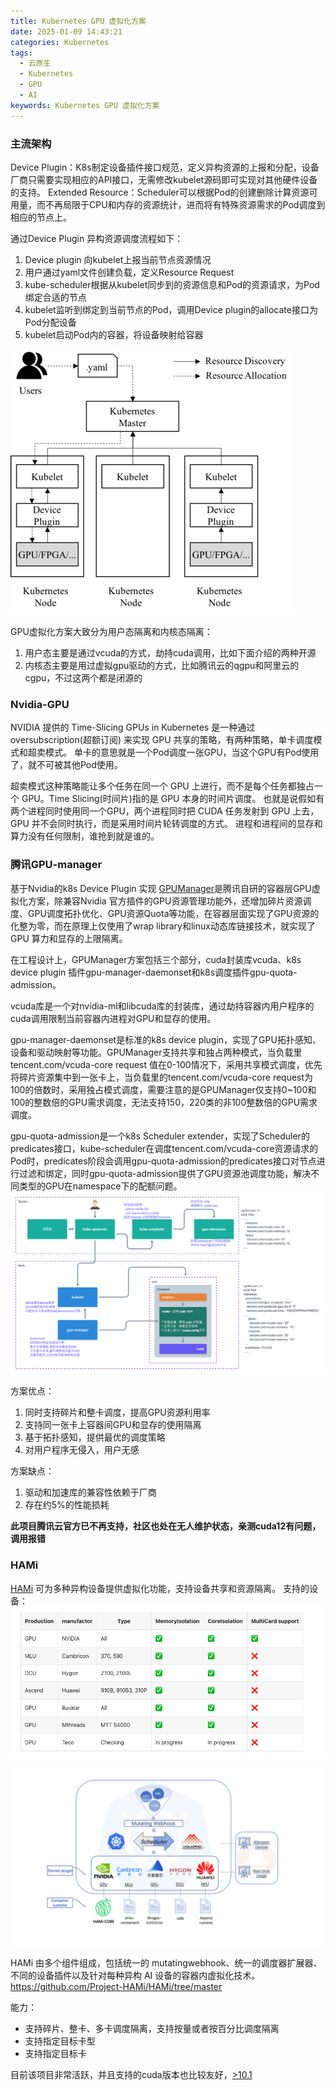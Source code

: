 ```yaml
---
title: Kubernetes GPU 虚拟化方案
date: 2025-01-09 14:43:21
categories: Kubernetes
tags:
  - 云原生
  - Kubernetes
  - GPU
  - AI
keywords: Kubernetes GPU 虚拟化方案
---
```

### 主流架构
Device Plugin：K8s制定设备插件接口规范，定义异构资源的上报和分配，设备厂商只需要实现相应的API接口，无需修改kubelet源码即可实现对其他硬件设备的支持。
Extended Resource：Scheduler可以根据Pod的创建删除计算资源可用量，而不再局限于CPU和内存的资源统计，进而将有特殊资源需求的Pod调度到相应的节点上。

通过Device Plugin 异构资源调度流程如下：
1. Device plugin 向kubelet上报当前节点资源情况
2. 用户通过yaml文件创建负载，定义Resource Request
3. kube-scheduler根据从kubelet同步到的资源信息和Pod的资源请求，为Pod绑定合适的节点
4. kubelet监听到绑定到当前节点的Pod，调用Device plugin的allocate接口为Pod分配设备
5. kubelet启动Pod内的容器，将设备映射给容器
<!--more-->

![架构图](Kubernetes-GPU-虚拟化方案/img.png)

GPU虚拟化方案大致分为用户态隔离和内核态隔离：
1. 用户态主要是通过vcuda的方式，劫持cuda调用，比如下面介绍的两种开源
2. 内核态主要是用过虚拟gpu驱动的方式，比如腾讯云的qgpu和阿里云的cgpu，不过这两个都是闭源的

### Nvidia-GPU

NVIDIA 提供的 Time-Slicing GPUs in Kubernetes 是一种通过 oversubscription(超额订阅) 来实现 GPU 共享的策略，有两种策略，单卡调度模式和超卖模式。
单卡的意思就是一个Pod调度一张GPU，当这个GPU有Pod使用了，就不可被其他Pod使用。

超卖模式这种策略能让多个任务在同一个 GPU 上进行，而不是每个任务都独占一个 GPU。Time Slicing(时间片)指的是 GPU 本身的时间片调度。
也就是说假如有两个进程同时使用同一个GPU，两个进程同时把 CUDA 任务发射到 GPU 上去，GPU 并不会同时执行，而是采用时间片轮转调度的方式。
进程和进程间的显存和算力没有任何限制，谁抢到就是谁的。

### 腾讯GPU-manager

基于Nvidia的k8s Device Plugin 实现
[GPUManager](https://github.com/tkestack/gpu-manager)是腾讯自研的容器层GPU虚拟化方案，除兼容Nvidia 官方插件的GPU资源管理功能外，还增加碎片资源调度、GPU调度拓扑优化、GPU资源Quota等功能，在容器层面实现了GPU资源的化整为零，而在原理上仅使用了wrap library和linux动态库链接技术，就实现了GPU 算力和显存的上限隔离。

在工程设计上，GPUManager方案包括三个部分，cuda封装库vcuda、k8s device plugin 插件gpu-manager-daemonset和k8s调度插件gpu-quota-admission。

vcuda库是一个对nvidia-ml和libcuda库的封装库，通过劫持容器内用户程序的cuda调用限制当前容器内进程对GPU和显存的使用。

gpu-manager-daemonset是标准的k8s device plugin，实现了GPU拓扑感知、设备和驱动映射等功能。GPUManager支持共享和独占两种模式，当负载里tencent.com/vcuda-core request 值在0-100情况下，采用共享模式调度，优先将碎片资源集中到一张卡上，当负载里的tencent.com/vcuda-core request为100的倍数时，采用独占模式调度，需要注意的是GPUManager仅支持0~100和100的整数倍的GPU需求调度，无法支持150，220类的非100整数倍的GPU需求调度。

gpu-quota-admission是一个k8s Scheduler extender，实现了Scheduler的predicates接口，kube-scheduler在调度tencent.com/vcuda-core资源请求的Pod时，predicates阶段会调用gpu-quota-admission的predicates接口对节点进行过滤和绑定，同时gpu-quota-admission提供了GPU资源池调度功能，解决不同类型的GPU在namespace下的配额问题。
![架构图](Kubernetes-GPU-虚拟化方案/img_1.png)

方案优点：
1. 同时支持碎片和整卡调度，提高GPU资源利用率
2. 支持同一张卡上容器间GPU和显存的使用隔离
3. 基于拓扑感知，提供最优的调度策略
4. 对用户程序无侵入，用户无感

方案缺点：
1. 驱动和加速库的兼容性依赖于厂商
2. 存在约5%的性能损耗

**此项目腾讯云官方已不再支持，社区也处在无人维护状态，亲测cuda12有问题，调用报错**

### HAMi
[HAMi](https://github.com/Project-HAMi/HAMi/tree/master) 可为多种异构设备提供虚拟化功能，支持设备共享和资源隔离。
支持的设备：
![支持的设备](Kubernetes-GPU-虚拟化方案/img_2.png)

![架构](Kubernetes-GPU-虚拟化方案/img_3.png)

HAMi 由多个组件组成，包括统一的 mutatingwebhook、统一的调度器扩展器、不同的设备插件以及针对每种异构 AI 设备的容器内虚拟化技术。
https://github.com/Project-HAMi/HAMi/tree/master

能力：
- 支持碎片、整卡、多卡调度隔离，支持按量或者按百分比调度隔离
- 支持指定目标卡型
- 支持指定目标卡

目前该项目非常活跃，并且支持的cuda版本也比较友好，[>10.1](https://github.com/Project-HAMi/HAMi/issues/785)